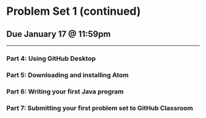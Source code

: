 # Problem Set 1 (continued)

## Due January 17 @ 11:59pm

---

### Part 4: Using GitHub Desktop



### Part 5: Downloading and installing Atom



### Part 6: Writing your first Java program



### Part 7: Submitting your first problem set to GitHub Classroom
